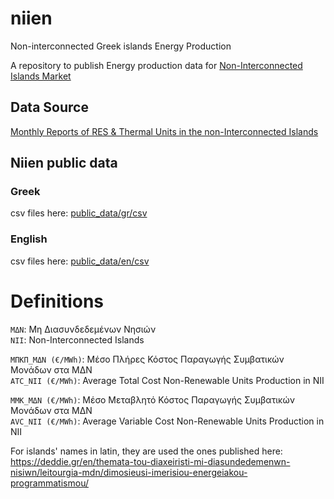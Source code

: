 # niien
Non-interconnected Greek islands Energy Production

A repository to publish Energy production data for [Non-Interconnected Islands Market](https://deddie.gr/en/themata-tou-diaxeiristi-mi-diasundedemenwn-nisiwn/agora-mdn/)
## Data Source

[Monthly Reports of RES & Thermal Units in the non-Interconnected Islands](https://deddie.gr/en/themata-tou-diaxeiristi-mi-diasundedemenwn-nisiwn/agora-mdn/stoixeia-ekkathariseon-kai-minaion-deltion-mdn/miniaia-deltia-ape-thermikis-paragogis/)

## Niien public data
### Greek
csv files here: [public_data/gr/csv](public_data/gr/csv)

### English
csv files here: [public_data/en/csv](public_data/en/csv)

# Definitions
`ΜΔΝ`: Μη Διασυνδεδεμένων Νησιών  
`NII`: Non-Interconnected Islands

`ΜΠΚΠ_ΜΔΝ (€/MWh)`: Μέσο Πλήρες Κόστος Παραγωγής Συμβατικών Μονάδων στα ΜΔΝ  
`ATC_NII (€/MWh)`: Average Total Cost Non-Renewable Units Production in NII

`ΜMΚ_ΜΔΝ (€/MWh)`: Μέσο Μεταβλητό Κόστος Παραγωγής Συμβατικών Μονάδων στα ΜΔΝ  
`AVC_NII (€/MWh)`: Average Variable Cost Non-Renewable Units Production in NII

For islands' names in latin, they are used the ones published here:
https://deddie.gr/en/themata-tou-diaxeiristi-mi-diasundedemenwn-nisiwn/leitourgia-mdn/dimosieusi-imerisiou-energeiakou-programmatismou/
